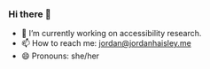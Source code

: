 ### Hi there 👋

- 🔭 I’m currently working on accessibility research. 
- 📫 How to reach me: jordan@jordanhaisley.me
- 😄 Pronouns: she/her
